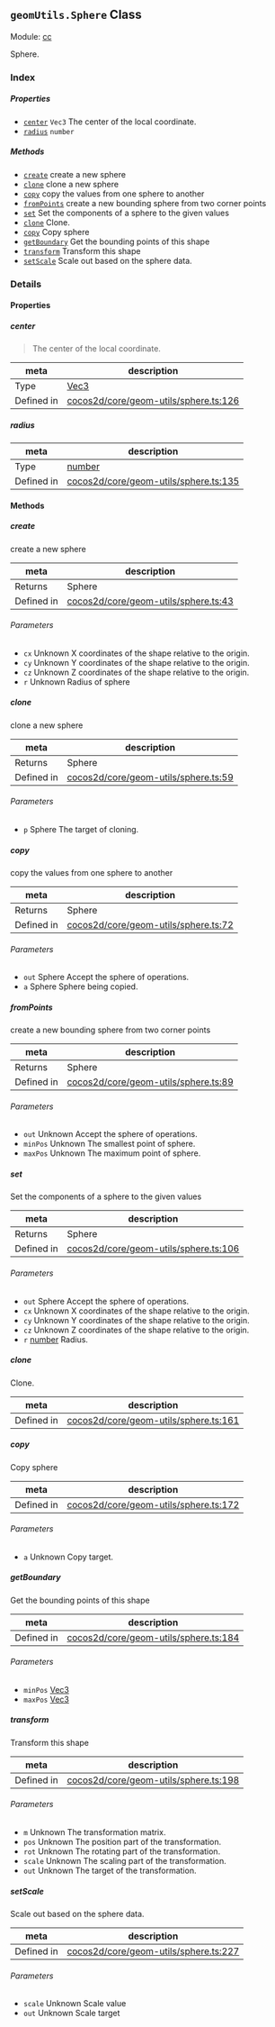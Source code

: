 ## `geomUtils.Sphere` Class



Module: [cc](../modules/cc.md)


Sphere.



### Index

##### Properties

  - [`center`](#center) `Vec3` The center of the local coordinate.
  - [`radius`](#radius) `number` 



##### Methods

  - [`create`](#create) create a new sphere
  - [`clone`](#clone) clone a new sphere
  - [`copy`](#copy) copy the values from one sphere to another
  - [`fromPoints`](#frompoints) create a new bounding sphere from two corner points
  - [`set`](#set) Set the components of a sphere to the given values
  - [`clone`](#clone) Clone.
  - [`copy`](#copy) Copy sphere
  - [`getBoundary`](#getboundary) Get the bounding points of this shape
  - [`transform`](#transform) Transform this shape
  - [`setScale`](#setscale) Scale out based on the sphere data.



### Details


#### Properties


##### center

> The center of the local coordinate.

| meta | description |
|------|-------------|
| Type | <a href="../classes/Vec3.html" class="crosslink">Vec3</a> |
| Defined in | [cocos2d/core/geom-utils/sphere.ts:126](https://github.com/cocos-creator/engine/blob/2fda22be5638065a190bc4c97da6548631319aba/cocos2d/core/geom-utils/sphere.ts#L126) |



##### radius

> 

| meta | description |
|------|-------------|
| Type | <a href="https://developer.mozilla.org/en/JavaScript/Reference/Global_Objects/Number" class="crosslink external" target="_blank">number</a> |
| Defined in | [cocos2d/core/geom-utils/sphere.ts:135](https://github.com/cocos-creator/engine/blob/2fda22be5638065a190bc4c97da6548631319aba/cocos2d/core/geom-utils/sphere.ts#L135) |






<!-- Method Block -->
#### Methods


##### create

create a new sphere

| meta | description |
|------|-------------|
| Returns | Sphere 
| Defined in | [cocos2d/core/geom-utils/sphere.ts:43](https://github.com/cocos-creator/engine/blob/2fda22be5638065a190bc4c97da6548631319aba/cocos2d/core/geom-utils/sphere.ts#L43) |

###### Parameters
- `cx` Unknown X coordinates of the shape relative to the origin.
- `cy` Unknown Y coordinates of the shape relative to the origin.
- `cz` Unknown Z coordinates of the shape relative to the origin.
- `r` Unknown Radius of sphere


##### clone

clone a new sphere

| meta | description |
|------|-------------|
| Returns | Sphere 
| Defined in | [cocos2d/core/geom-utils/sphere.ts:59](https://github.com/cocos-creator/engine/blob/2fda22be5638065a190bc4c97da6548631319aba/cocos2d/core/geom-utils/sphere.ts#L59) |

###### Parameters
- `p` Sphere The target of cloning.


##### copy

copy the values from one sphere to another

| meta | description |
|------|-------------|
| Returns | Sphere 
| Defined in | [cocos2d/core/geom-utils/sphere.ts:72](https://github.com/cocos-creator/engine/blob/2fda22be5638065a190bc4c97da6548631319aba/cocos2d/core/geom-utils/sphere.ts#L72) |

###### Parameters
- `out` Sphere Accept the sphere of operations.
- `a` Sphere Sphere being copied.


##### fromPoints

create a new bounding sphere from two corner points

| meta | description |
|------|-------------|
| Returns | Sphere 
| Defined in | [cocos2d/core/geom-utils/sphere.ts:89](https://github.com/cocos-creator/engine/blob/2fda22be5638065a190bc4c97da6548631319aba/cocos2d/core/geom-utils/sphere.ts#L89) |

###### Parameters
- `out` Unknown Accept the sphere of operations.
- `minPos` Unknown The smallest point of sphere.
- `maxPos` Unknown The maximum point of sphere.


##### set

Set the components of a sphere to the given values

| meta | description |
|------|-------------|
| Returns | Sphere 
| Defined in | [cocos2d/core/geom-utils/sphere.ts:106](https://github.com/cocos-creator/engine/blob/2fda22be5638065a190bc4c97da6548631319aba/cocos2d/core/geom-utils/sphere.ts#L106) |

###### Parameters
- `out` Sphere Accept the sphere of operations.
- `cx` Unknown X coordinates of the shape relative to the origin.
- `cy` Unknown Y coordinates of the shape relative to the origin.
- `cz` Unknown Z coordinates of the shape relative to the origin.
- `r` <a href="https://developer.mozilla.org/en/JavaScript/Reference/Global_Objects/Number" class="crosslink external" target="_blank">number</a> Radius.


##### clone

Clone.

| meta | description |
|------|-------------|
| Defined in | [cocos2d/core/geom-utils/sphere.ts:161](https://github.com/cocos-creator/engine/blob/2fda22be5638065a190bc4c97da6548631319aba/cocos2d/core/geom-utils/sphere.ts#L161) |



##### copy

Copy sphere

| meta | description |
|------|-------------|
| Defined in | [cocos2d/core/geom-utils/sphere.ts:172](https://github.com/cocos-creator/engine/blob/2fda22be5638065a190bc4c97da6548631319aba/cocos2d/core/geom-utils/sphere.ts#L172) |

###### Parameters
- `a` Unknown Copy target.


##### getBoundary

Get the bounding points of this shape

| meta | description |
|------|-------------|
| Defined in | [cocos2d/core/geom-utils/sphere.ts:184](https://github.com/cocos-creator/engine/blob/2fda22be5638065a190bc4c97da6548631319aba/cocos2d/core/geom-utils/sphere.ts#L184) |

###### Parameters
- `minPos` <a href="../classes/Vec3.html" class="crosslink">Vec3</a> 
- `maxPos` <a href="../classes/Vec3.html" class="crosslink">Vec3</a> 


##### transform

Transform this shape

| meta | description |
|------|-------------|
| Defined in | [cocos2d/core/geom-utils/sphere.ts:198](https://github.com/cocos-creator/engine/blob/2fda22be5638065a190bc4c97da6548631319aba/cocos2d/core/geom-utils/sphere.ts#L198) |

###### Parameters
- `m` Unknown The transformation matrix.
- `pos` Unknown The position part of the transformation.
- `rot` Unknown The rotating part of the transformation.
- `scale` Unknown The scaling part of the transformation.
- `out` Unknown The target of the transformation.


##### setScale

Scale out based on the sphere data.

| meta | description |
|------|-------------|
| Defined in | [cocos2d/core/geom-utils/sphere.ts:227](https://github.com/cocos-creator/engine/blob/2fda22be5638065a190bc4c97da6548631319aba/cocos2d/core/geom-utils/sphere.ts#L227) |

###### Parameters
- `scale` Unknown Scale value
- `out` Unknown Scale target




